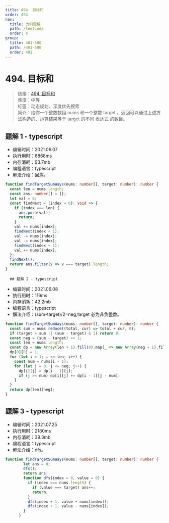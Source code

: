 ```yaml
---
title: 494. 目标和
order: 494
nav:
  title: 力扣题解
  path: /leetcode
  order: 4
group:
  title: 401-500
  path: /401-500
  order: 401
---
```


# 494. 目标和

> 链接：[494. 目标和](https://leetcode-cn.com/problems/target-sum/)  
> 难度：中等  
> 标签：动态规划、深度优先搜索  
> 简介：给你一个整数数组 nums 和一个整数 target 。返回可以通过上述方法构造的、运算结果等于 target 的不同 表达式 的数目。

## 题解 1 - typescript

- 编辑时间：2021.06.07
- 执行用时：6868ms
- 内存消耗：93.7mb
- 编程语言：typescript
- 解法介绍：回溯。

```typescript
function findTargetSumWays(nums: number[], target: number): number {
  const len = nums.length;
  const ans: number[] = [];
  let val = 0;
  const findNext = (index = 0): void => {
    if (index === len) {
      ans.push(val);
      return;
    }
    val += nums[index];
    findNext(index + 1);
    val -= nums[index];
    val -= nums[index];
    findNext(index + 1);
    val += nums[index];
  };
  findNext();
  return ans.filter(v => v === target).length;
}
```

      ## 题解 2 - typescript

- 编辑时间：2021.06.08
- 执行用时：116ms
- 内存消耗：42.2mb
- 编程语言：typescript
- 解法介绍：(sum-target)/2=neg,target 必为非负整数。

```typescript
function findTargetSumWays(nums: number[], target: number): number {
  const sum = nums.reduce((total, cur) => total + cur, 0);
  if (target > sum || (sum - target) & 1) return 0;
  const neg = (sum - target) >> 1;
  const len = nums.length;
  const dp = new Array(len + 1).fill(0).map(_ => new Array(neg + 1).fill(0));
  dp[0][0] = 1;
  for (let i = 1; i <= len; i++) {
    const num = nums[i - 1];
    for (let j = 0; j <= neg; j++) {
      dp[i][j] = dp[i - 1][j];
      if (j >= num) dp[i][j] += dp[i - 1][j - num];
    }
  }
  return dp[len][neg];
}
```
## 题解 3 - typescript
- 编辑时间：2021.07.25
- 执行用时：2180ms
- 内存消耗：39.3mb
- 编程语言：typescript
- 解法介绍：dfs。
```typescript
function findTargetSumWays(nums: number[], target: number): number {
        let ans = 0;
        dfs();
        return ans;
        function dfs(index = 0, value = 0) {
          if (index === nums.length) {
            if (value === target) ans++;
            return;
          }
          dfs(index + 1, value + nums[index]);
          dfs(index + 1, value - nums[index]);
        }
      }
```
